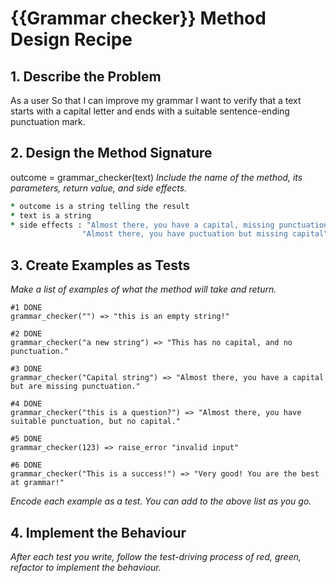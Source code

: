 # {{Grammar checker}} Method Design Recipe

## 1. Describe the Problem

As a user
So that I can improve my grammar
I want to verify that a text starts with a capital letter and ends with a suitable sentence-ending punctuation mark.

## 2. Design the Method Signature

 outcome = grammar_checker(text)
_Include the name of the method, its parameters, return value, and side effects._


```ruby
* outcome is a string telling the result 
* text is a string
* side effects : "Almost there, you have a capital, missing punctuation" 
                "Almost there, you have puctuation but missing capital"
```

## 3. Create Examples as Tests

_Make a list of examples of what the method will take and return._

```ruby'
#1 DONE
grammar_checker("") => "this is an empty string!"

#2 DONE
grammar_checker("a new string") => "This has no capital, and no punctuation."

#3 DONE
grammar_checker("Capital string") => "Almost there, you have a capital but are missing punctuation."

#4 DONE
grammar_checker("this is a question?") => "Almost there, you have suitable punctuation, but no capital."

#5 DONE
grammar_checker(123) => raise_error "invalid input"

#6 DONE
grammar_checker("This is a success!") => "Very good! You are the best at grammar!"

```

_Encode each example as a test. You can add to the above list as you go._

## 4. Implement the Behaviour

_After each test you write, follow the test-driving process of red, green, refactor to implement the behaviour._